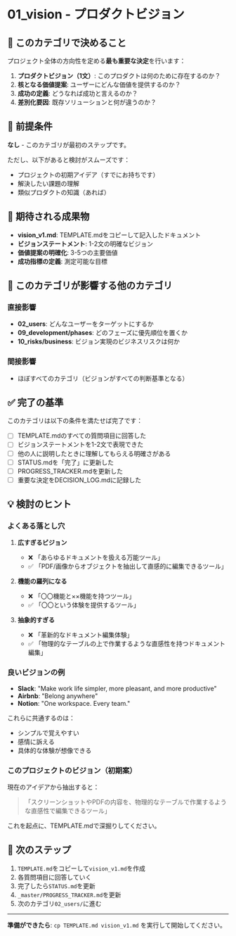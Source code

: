 # 01_vision - プロダクトビジョン

## 🎯 このカテゴリで決めること

プロジェクト全体の方向性を定める**最も重要な決定**を行います：

1. **プロダクトビジョン（1文）**: このプロダクトは何のために存在するのか？
2. **核となる価値提案**: ユーザーにどんな価値を提供するのか？
3. **成功の定義**: どうなれば成功と言えるのか？
4. **差別化要因**: 既存ソリューションと何が違うのか？

## 📝 前提条件

**なし** - このカテゴリが最初のステップです。

ただし、以下があると検討がスムーズです：
- プロジェクトの初期アイデア（すでにお持ちです）
- 解決したい課題の理解
- 類似プロダクトの知識（あれば）

## 🎯 期待される成果物

- **vision_v1.md**: TEMPLATE.mdをコピーして記入したドキュメント
- **ビジョンステートメント**: 1-2文の明確なビジョン
- **価値提案の明確化**: 3-5つの主要価値
- **成功指標の定義**: 測定可能な目標

## 🔗 このカテゴリが影響する他のカテゴリ

### 直接影響
- **02_users**: どんなユーザーをターゲットにするか
- **09_development/phases**: どのフェーズに優先順位を置くか
- **10_risks/business**: ビジョン実現のビジネスリスクは何か

### 間接影響
- ほぼすべてのカテゴリ（ビジョンがすべての判断基準となる）

## ✅ 完了の基準

このカテゴリは以下の条件を満たせば完了です：

- [ ] TEMPLATE.mdのすべての質問項目に回答した
- [ ] ビジョンステートメントを1-2文で表現できた
- [ ] 他の人に説明したときに理解してもらえる明確さがある
- [ ] STATUS.mdを「完了」に更新した
- [ ] PROGRESS_TRACKER.mdを更新した
- [ ] 重要な決定をDECISION_LOG.mdに記録した

## 💡 検討のヒント

### よくある落とし穴

1. **広すぎるビジョン**
   - ❌ 「あらゆるドキュメントを扱える万能ツール」
   - ✅ 「PDF/画像からオブジェクトを抽出して直感的に編集できるツール」

2. **機能の羅列になる**
   - ❌ 「〇〇機能と××機能を持つツール」
   - ✅ 「〇〇という体験を提供するツール」

3. **抽象的すぎる**
   - ❌ 「革新的なドキュメント編集体験」
   - ✅ 「物理的なテーブルの上で作業するような直感性を持つドキュメント編集」

### 良いビジョンの例

- **Slack**: "Make work life simpler, more pleasant, and more productive"
- **Airbnb**: "Belong anywhere"
- **Notion**: "One workspace. Every team."

これらに共通するのは：
- シンプルで覚えやすい
- 感情に訴える
- 具体的な体験が想像できる

### このプロジェクトのビジョン（初期案）

現在のアイデアから抽出すると：

> 「スクリーンショットやPDFの内容を、物理的なテーブルで作業するような直感性で編集できるツール」

これを起点に、TEMPLATE.mdで深掘りしてください。

## 🚀 次のステップ

1. `TEMPLATE.md`をコピーして`vision_v1.md`を作成
2. 各質問項目に回答していく
3. 完了したら`STATUS.md`を更新
4. `_master/PROGRESS_TRACKER.md`を更新
5. 次のカテゴリ`02_users/`に進む

---

**準備ができたら**: `cp TEMPLATE.md vision_v1.md` を実行して開始してください。
